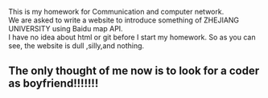 This is my homework for Communication and computer network.<br>
We are asked to write a website to introduce something of ZHEJIANG UNIVERSITY using Baidu map API.<br>
I have no idea about html or git before I start my homework.
So as you can see, the website is dull ,silly,and nothing.<br>
## The only thought of me now is to look for a coder as boyfriend!!!!!!!
